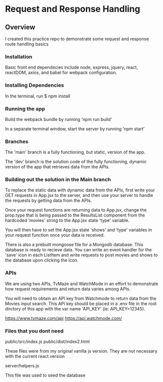 # Request and Response Handling

## Overview
I created this practice repo to demonstrate some request and response route handling basics

### Installation
Basic front end dependecies include node, express, jquery, react, reactDOM, axios, and babel for webpack configuration.

### Installing Dependencies
In the terminal, run $ npm install

### Running the app
Build the webpack bundle by running 'npm run build'

In a separate terminal window, start the server by running 'npm start'

### Branches
The 'main' branch is a fully functioning, but static, version of the app.

The 'dev' branch is the solution code of the fully functioning, dynamic version of the app that retrieves data from the APIs.

### Building out the solution in the Main branch
To replace the static data with dynamic data from the APIs, first write your GET requests in App.jsx to the server, and then use your server to handle the requests by getting data from the APIs.

Once your request functions are returning data to App.jsx, change the prop.type that is being passed to the ResultsList component from the hardcoded 'movies' string to the App.jsx state 'type' variable.

You will then have to set the App.jsx state 'shows' and 'type' variables in your request function once your data is received.

There is also a prebuilt mongoose file for a Mongodb database. This database is ready to recieve data. You can write an event handler for the 'save' icon in each ListItem and write requests to post movies and shows to the database upon clicking the icon.

### APIs
We are using two APIs, TvMaze and WatchMode in an effort to demonstrate how request requirements and return data varies among APIs.

You will need to obtain an API key from Watchmode to return data from the Movies input search. This API key should be placed in a .env file in the root dirctory of this app with the var name 'API_KEY' (ie: API_KEY=12345).

https://www.tvmaze.com/api
https://api.watchmode.com/

### Files that you dont need
public/src/index.js
public/dist/index2.html

These files were from my original vanilla js version. They are not necessary with the current react version

server/helpers.js

This file was used to seed the database